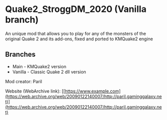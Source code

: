 # Quake2_StroggDM_2020 (Vanilla branch)
An unique mod that allows you to play for any of the monsters of the original Quake 2 and its add-ons, fixed and ported to KMQuake2 engine

## Branches
- Main - KMQuake2 version
- Vanilla - Classic Quake 2 dll version

Mod creator: Paril

Website (WebArchive link): [[https://www.example.com](https://web.archive.org/web/20090122140007/http://paril.gaminggalaxy.net)](https://web.archive.org/web/20090122140007/http://paril.gaminggalaxy.net)
